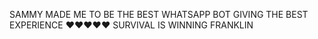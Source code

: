 SAMMY MADE ME TO BE THE BEST WHATSAPP BOT GIVING THE BEST EXPERIENCE ❤️❤️❤️❤️❤️
SURVIVAL IS WINNING FRANKLIN
